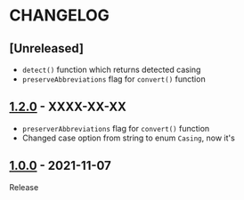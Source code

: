 # CHANGELOG
## [Unreleased]
- `detect()` function which returns detected casing
- `preserveAbbreviations` flag for `convert()` function

## [1.2.0](../../compare/1.0.0..1.2.0) - XXXX-XX-XX
- `preserverAbbreviations` flag for `convert()` function
- Changed case option from string to enum `Casing`, now it's 

## [1.0.0](../../tree/1.0.0) - 2021-11-07
Release
